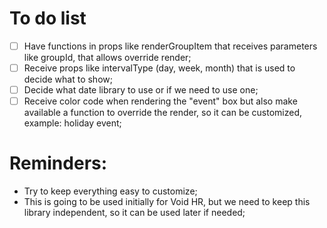 # To do list
- [ ] Have functions in props like renderGroupItem that receives parameters like groupId, that allows override render;
- [ ] Receive props like intervalType (day, week, month) that is used to decide what to show;
- [ ] Decide what date library to use or if we need to use one;
- [ ] Receive color code when rendering the "event" box but also make available a function to override the render, so it can be customized, example: holiday event;

# Reminders:
- Try to keep everything easy to customize;
- This is going to be used initially for Void HR, but we need to keep this library independent, so it can be used later if needed;
